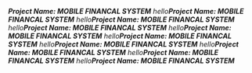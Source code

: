 ***Project Name: MOBILE FINANCAL SYSTEM***
*hello****Project Name: MOBILE FINANCAL SYSTEM***
*hello****Project Name: MOBILE FINANCAL SYSTEM***
*hello****Project Name: MOBILE FINANCAL SYSTEM***
*hello****Project Name: MOBILE FINANCAL SYSTEM***
*hello****Project Name: MOBILE FINANCAL SYSTEM***
*hello****Project Name: MOBILE FINANCAL SYSTEM***
*hello****Project Name: MOBILE FINANCAL SYSTEM***
*hello****Project Name: MOBILE FINANCAL SYSTEM***
*hello****Project Name: MOBILE FINANCAL SYSTEM***

